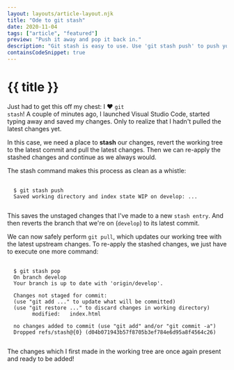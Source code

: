 ```yaml
---
layout: layouts/article-layout.njk
title: "Ode to git stash"
date: 2020-11-04
tags: ["article", "featured"]
preview: "Push it away and pop it back in."
description: "Git stash is easy to use. Use 'git stash push' to push your changes away and 'git stash pop' to pop them back in."
containsCodeSnippet: true
---
```


# {{ title }}

Just had to get this off my chest: I &#10084;&#65039; <code class="inline-code">git stash</code>! A couple of minutes ago, I launched Visual Studio Code, started typing away and saved my changes. Only to realize that I hadn't pulled the latest changes yet.

In this case, we need a place to **stash** our changes, revert the working tree to the latest commit and pull the latest changes. Then we can re-apply the stashed changes and continue as we always would.

The stash command makes this process as clean as a whistle:

<pre>
  <code class="language-git">
  $ git stash push
  Saved working directory and index state WIP on develop: ...
  </code>
</pre>

This saves the unstaged changes that I've made to a new <code class="inline-code">stash entry</code>. And then reverts the branch that we're on (<code class="inline-code">develop</code>) to its latest commit.

We can now safely perform <code class="inline-code">git pull</code>, which updates our working tree with the latest upstream changes. To re-apply the stashed changes, we just have to execute one more command:

<pre>
  <code class="language-git">
  $ git stash pop
  On branch develop
  Your branch is up to date with 'origin/develop'.

  Changes not staged for commit:
  (use "git add <file>..." to update what will be committed)
  (use "git restore <file>..." to discard changes in working directory)    
        modified:   index.html

  no changes added to commit (use "git add" and/or "git commit -a")
  Dropped refs/stash@{0} (d04b071943b57f8705b3ef784e6d95a8f4564c26)
  </code>
</pre>

The changes which I first made in the working tree are once again present and ready to be added!
